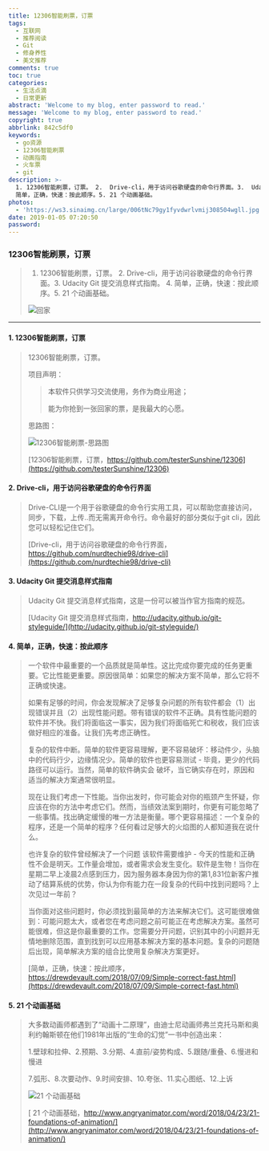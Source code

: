 ```yaml
---
title: 12306智能刷票，订票
tags:
  - 互联网
  - 推荐阅读
  - Git
  - 修身养性
  - 美文推荐
comments: true
toc: true
categories:
  - 生活点滴
  - 日常更新
abstract: 'Welcome to my blog, enter password to read.'
message: 'Welcome to my blog, enter password to read.'
copyright: true
abbrlink: 842c5df0
keywords:
  - go资源
  - 12306智能刷票
  - 动画指南
  - 火车票
  - git
description: >-
  1. 12306智能刷票，订票。 2.  Drive-cli，用于访问谷歌硬盘的命令行界面。3.  Udacity Git 提交消息样式指南。 4.
  简单，正确，快速：按此顺序。5. 21 个动画基础。
photos:
  - 'https://ws3.sinaimg.cn/large/006tNc79gy1fyvdwrlvmij308504wgll.jpg'
date: 2019-01-05 07:20:50
password:
---
```

<script type="text/javascript" src="/js/src/bai.js"></script>

### 12306智能刷票，订票
>  1. 12306智能刷票，订票。 2.  Drive-cli，用于访问谷歌硬盘的命令行界面。3.  Udacity Git 提交消息样式指南。 4. 简单，正确，快速：按此顺序。5. 21 个动画基础。
>
> ![回家](https://ws3.sinaimg.cn/large/006tNc79gy1fyvdzjgwsdj30dw08c74t.jpg)

---
#### 1. 12306智能刷票，订票
> 12306智能刷票，订票。
> 
> 项目声明：
>
>>  本软件只供学习交流使用，务作为商业用途；
>>  
>>  能为你抢到一张回家的票，是我最大的心愿。
> 
> 思路图：
> 
> ![12306智能刷票-思路图](https://ws4.sinaimg.cn/large/006tNc79gy1fyvdj6l8hfj30nn0ix3yq.jpg)
>
> [12306智能刷票，订票，https://github.com/testerSunshine/12306](https://github.com/testerSunshine/12306)

#### 2. Drive-cli，用于访问谷歌硬盘的命令行界面
> Drive-CLI是一个用于谷歌硬盘的命令行实用工具，可以帮助您直接访问，同步，下载，上传..而无需离开命令行。命令最好的部分类似于git cli，因此您可以轻松记住它们。
>
> [Drive-cli，用于访问谷歌硬盘的命令行界面，https://github.com/nurdtechie98/drive-cli](https://github.com/nurdtechie98/drive-cli)

#### 3. Udacity Git 提交消息样式指南
> Udacity Git 提交消息样式指南，这是一份可以被当作官方指南的规范。
>
> [Udacity Git 提交消息样式指南，http://udacity.github.io/git-styleguide/](http://udacity.github.io/git-styleguide/)

#### 4. 简单，正确，快速：按此顺序
> 一个软件中最重要的一个品质就是简单性。这比完成你要完成的任务更重要。它比性能更重要。原因很简单：如果您的解决方案不简单，那么它将不正确或快速。
> 
> 如果有足够的时间，你会发现解决了足够复杂问题的所有软件都会（1）出现错误并且（2）出现性能问题。带有错误的软件不正确。具有性能问题的软件并不快。我们将面临这一事实，因为我们将面临死亡和税收，我们应该做好相应的准备。让我们先考虑正确性。
> 
> 复杂的软件中断。简单的软件更容易理解，更不容易破坏：移动件少，头脑中的代码行少，边缘情况少。简单的软件也更容易测试 - 毕竟，更少的代码路径可以运行。当然，简单的软件确实会 破坏，当它确实存在时，原因和适当的解决方案通常很明显。
> 
> 现在让我们考虑一下性能。当你出发时，你可能会对你的瓶颈产生怀疑，你应该在你的方法中考虑它们。然而，当绩效法案到期时，你更有可能忽略了一些事情。找出确定缓慢的唯一方法是衡量。哪个更容易描述：一个复杂的程序，还是一个简单的程序？任何看过足够大的火焰图的人都知道我在说什么。
> 
> 也许复杂的软件曾经解决了一个问题 该软件需要维护 - 今天的性能和正确性不会是明天。工作量会增加，或者需求会发生变化。软件是生物！当你在星期二早上凌晨2点感到压力，因为服务器本身因为你的第1,831位新客户推动了结算系统的优势，你认为你有能力在一段复杂的代码中找到问题吗？上次见过一年前？
> 
> 当你面对这些问题时，你必须找到最简单的方法来解决它们。这可能很难做到：可能问题太大，或者您在考虑问题之前可能正在考虑解决方案。虽然可能很难，但这是你最重要的工作。您需要分开问题，识别其中的小问题并无情地删除范围，直到找到可以应用基本解决方案的基本问题。复杂的问题随后出现，简单解决方案的组合比使用复杂解决方案更好。
>
> [简单，正确，快速：按此顺序，https://drewdevault.com/2018/07/09/Simple-correct-fast.html](https://drewdevault.com/2018/07/09/Simple-correct-fast.html)

#### 5. 21 个动画基础
>  大多数动画师都遇到了“动画十二原理”，由迪士尼动画师弗兰克托马斯和奥利约翰斯顿在他们1981年出版的“生命的幻觉”一书中创造出来：
>  
>  1.壁球和拉伸、2.预期、3.分期、4.直前/姿势构成、5.跟随/重叠、6.慢进和慢进
>  
>  7.弧形、8.次要动作、9.时间安排、10.夸张、11.实心图纸、12.上诉
>
> ![21 个动画基础](https://ws1.sinaimg.cn/large/006tNc79gy1fyvdsa4npzj30u01ceaj7.jpg)
>
> [ 21 个动画基础，http://www.angryanimator.com/word/2018/04/23/21-foundations-of-animation/](http://www.angryanimator.com/word/2018/04/23/21-foundations-of-animation/)


